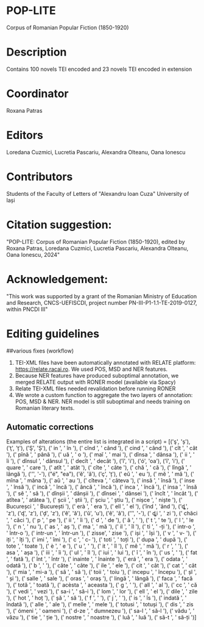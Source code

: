 # POP-LITE
Corpus of Romanian Popular Fiction (1850-1920)

# Description
Contains 100 novels TEI encoded and 23 novels TEI encoded in extension 

# Coordinator
Roxana Patras 

# Editors
Loredana Cuzmici, Lucretia Pascariu, Alexandra Olteanu, Oana Ionescu 

# Contributors
Students of the Faculty of Letters of "Alexandru Ioan Cuza" University of Iași

# Citation suggestion: 
"POP-LITE: Corpus of Romanian Popular Fiction (1850-1920), edited by Roxana Patras, Loredana Cuzmici, Lucretia Pascariu, Alexandra Olteanu, Oana Ionescu, 2024"

# Acknowledgement:
"This work was supported by a grant of the Romanian Ministry of Education and Research, CNCS-UEFISCDI, project number PN-III-P1-1.1-TE-2019-0127, within PNCDI III"

# Editing guidelines 

##various fixes (workflow)
1. TEI-XML files have been automatically annotated with RELATE platform: https://relate.racai.ro. We used POS, MSD and NER features. 
2. Because NER features have produced suboptimal annotation, we merged RELATE output with RONER model (available via Spacy)
3. Relate TEI-XML files needed revalidation before running RONER
4. We wrote a custom function to aggregate the two layers of annotation: POS, MSD & NER. NER model is still suboptimal and needs training on Romanian literary texts. 

## Automatic corrections
Examples of alterations (the entire list is integrated in a script) = [('ş', 'ș'), ('ţ', 'ț'), ('Ş', 'Ș'), (' in ', ' în '), (' cînd ', ' când '), (' cind ', ' când '), (' cît ', ' cât '), (' pînă ', ' până '), (' uă ', ' o '), (' maĭ ', ' mai '), (' dînsa ', ' dânsa '), (' ii ', ' îi '), (' dînsul ', ' dânsul '), (' decît ', ' decât '), ('ĭ', 'i'), ('ó', 'oa'), ('ǐ', 'i'), (' quare ', ' care '), (' atît ', ' atât '), (' cîte ', ' câte '), (' chă ', ' că '), (' lîngă ', ' lângă '), ('’', '-'), ("é", "ea"), ('ĕ', 'ă'), ('ç', 'ț'), (' eŭ ', ' eu '), (' mĕ ', ' mă '), (' mîna ', ' mâna '), (' aŭ ', ' au '), (' cîteva ', ' câteva '), (' insă ', ' însă '), (' inse ', ' însă '), (' incă ', ' încă '), (' âncă ', ' încă '), (' inca ', ' încă '), (' insa ', ' însă '), (' sě ', ' să '), (' dînșii ', ' dânșii '), (' dînsei ', ' dânsei '), (' încît ', ' încât '), (' atîtea ', ' atâtea '), (' șcii ', ' știi '), (' șciu ', ' știu '), (' nișce ', ' niște '), (' Bucureșci ', ' București '), (' erà ', ' era '), (' ell ', ' el '), ('înd ', 'ând '), ('ȡ', 'z'), ('ᶁ', 'z'), ('ḑ', 'z'), ('ĕ', 'ă'), ('ŭ', 'u'), ('ê', 'â'), ('’', '-'), (' ȡi ', ' zi '), (' chăci ', ' căci '), (' p ', ' pe '), (' ii ', ' îi '), (' d ', ' de '), (' ă ', ' '), (' t ', ' te '), (' l ', ' le '), (' n ', ' nu '), (' as ', ' aș '), (' ma ', ' mă '), (' il ', ' îl '), (' ti ', ' -ți '), (' intr-o ', ' într-o '), (' intr-un ', ' într-un '), (' zisse', ' zise '), (' iși ', ' își '), (' v ', ' v- '), (' iți ', ' îți '), (' imi ', ' îmi '), (' c ', ' c- '), (' toti ', ' toți '), (' dupa ', ' după '), (' tote ', ' toate '), (' è ', ' e '), (' u ', ' '), (' it ', ' îl '), (' mě ', ' mă '), (' r ', ' '), (' asa ', ' așa '), (' iii ', ' îi '), (' ul ', ' îl '), (' iui ', ' lui '), (' î ', ' în '), (' us ', ' '), (' fat ', ' fată '), (' înt ', ' într '), (' inainte ', ' înainte '), (' erá ', ' era '), (' odata ', ' odată '), (' b ', ' '), (' căte ', ' câte '), (' ile ', ' ele '), (' cit ', ' cât '), (' cat ', ' cât '), (' mia ', ' mi-a '), (' sâ ', ' să '), (' toii ', ' toiu '), (' incepu ', ' începu '), (' șl ', ' și '), (' salle ', ' sale '), (' oras ', ' oraș '), (' lingă ', ' lângă '), (' faca ', ' facă '), (' totă ', ' toată '), (' acèsta ', ' aceasta '), (' g ', ' '), (' all ', ' al '), (' cc ', ' că '), (' vedi ', ' vezi '), (' sa-i ', ' să-i '), (' lom ', ' lor '), (' ell ', ' el '), (' dile ', ' zile '), (' hot ', ' hoț '), (' șă ', ' să '), (' f ', ' '), (' j ', ' '), (' is ', ' îs '), (' indată ', ' îndată '), (' alle ', ' ale '), (' melle ', ' mele '), (' totusi ', ' totuși '), (' dis ', ' zis '), (' ómeni ', ' oameni '), (' d-ze ', ' dumnezeu '), (' sa-l ', ' să-l '), (' vădu ', ' văzu '), (' tie ', ' ție '), (' nostre ', ' noastre '), (' luâ ', ' luă '), (' să-t ', ' să-ți ')]
